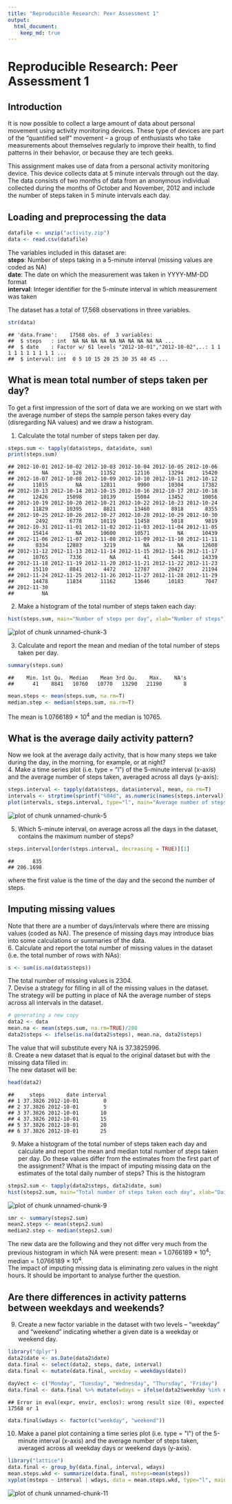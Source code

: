 ```yaml
---
title: "Reproducible Research: Peer Assessment 1"
output: 
  html_document:
    keep_md: true
---
```

# Reproducible Research: Peer Assessment 1
## Introduction

It is now possible to collect a large amount of data about personal movement using activity monitoring devices. These type of devices are part of the “quantified self” movement – a group of enthusiasts who take measurements about themselves regularly to improve their health, to find patterns in their behavior, or because they are tech geeks.  

This assignment makes use of data from a personal activity monitoring device. This device collects data at 5 minute intervals through out the day. The data consists of two months of data from an anonymous individual collected during the months of October and November, 2012 and include the number of steps taken in 5 minute intervals each day.

## Loading and preprocessing the data


```r
datafile <- unzip("activity.zip")
data <- read.csv(datafile)
```
The variables included in this dataset are:  
__steps__: Number of steps taking in a 5-minute interval (missing values are coded as NA)  
__date__: The date on which the measurement was taken in YYYY-MM-DD format  
__interval__: Integer identifier for the 5-minute interval in which measurement was taken

The dataset has a total of 17,568 observations in three variables.

```r
str(data)
```

```
## 'data.frame':	17568 obs. of  3 variables:
##  $ steps   : int  NA NA NA NA NA NA NA NA NA NA ...
##  $ date    : Factor w/ 61 levels "2012-10-01","2012-10-02",..: 1 1 1 1 1 1 1 1 1 1 ...
##  $ interval: int  0 5 10 15 20 25 30 35 40 45 ...
```

## What is mean total number of steps taken per day?
To get a first impression of the sort of data we are working on we start with the average number of steps the sample person takes every day (disregarding NA values) and we draw a histogram.  
1. Calculate the total number of steps taken per day.  

```r
steps.sum <- tapply(data$steps, data$date, sum)
print(steps.sum)
```

```
## 2012-10-01 2012-10-02 2012-10-03 2012-10-04 2012-10-05 2012-10-06 
##         NA        126      11352      12116      13294      15420 
## 2012-10-07 2012-10-08 2012-10-09 2012-10-10 2012-10-11 2012-10-12 
##      11015         NA      12811       9900      10304      17382 
## 2012-10-13 2012-10-14 2012-10-15 2012-10-16 2012-10-17 2012-10-18 
##      12426      15098      10139      15084      13452      10056 
## 2012-10-19 2012-10-20 2012-10-21 2012-10-22 2012-10-23 2012-10-24 
##      11829      10395       8821      13460       8918       8355 
## 2012-10-25 2012-10-26 2012-10-27 2012-10-28 2012-10-29 2012-10-30 
##       2492       6778      10119      11458       5018       9819 
## 2012-10-31 2012-11-01 2012-11-02 2012-11-03 2012-11-04 2012-11-05 
##      15414         NA      10600      10571         NA      10439 
## 2012-11-06 2012-11-07 2012-11-08 2012-11-09 2012-11-10 2012-11-11 
##       8334      12883       3219         NA         NA      12608 
## 2012-11-12 2012-11-13 2012-11-14 2012-11-15 2012-11-16 2012-11-17 
##      10765       7336         NA         41       5441      14339 
## 2012-11-18 2012-11-19 2012-11-20 2012-11-21 2012-11-22 2012-11-23 
##      15110       8841       4472      12787      20427      21194 
## 2012-11-24 2012-11-25 2012-11-26 2012-11-27 2012-11-28 2012-11-29 
##      14478      11834      11162      13646      10183       7047 
## 2012-11-30 
##         NA
```
2. Make a histogram of the total number of steps taken each day:

```r
hist(steps.sum, main="Number of steps per day", xlab="Number of steps")
```

![plot of chunk unnamed-chunk-3](figure/unnamed-chunk-3-1.png) 

3. Calculate and report the mean and median of the total number of steps taken per day.  

```r
summary(steps.sum)
```

```
##    Min. 1st Qu.  Median    Mean 3rd Qu.    Max.    NA's 
##      41    8841   10760   10770   13290   21190       8
```

```r
mean.steps <- mean(steps.sum, na.rm=T)
median.step <- median(steps.sum, na.rm=T)
```
The mean is 1.0766189 &times; 10<sup>4</sup> and the median is 10765.

## What is the average daily activity pattern?
Now we look at the average daily activity, that is how many steps we take during the day, in the morning, for example, or at night?  
4. Make a time series plot (i.e. type = "l") of the 5-minute interval (x-axis) and the average number of steps taken, averaged across all days (y-axis):  

```r
steps.interval <- tapply(data$steps, data$interval, mean, na.rm=T)
intervals <- strptime(sprintf("%04d", as.numeric(names(steps.interval))), format="%H%M")
plot(intervals, steps.interval, type="l", main="Average number of steps during the day", xlab="Interval", ylab="Average number of steps")
```

![plot of chunk unnamed-chunk-5](figure/unnamed-chunk-5-1.png) 
  
5. Which 5-minute interval, on average across all the days in the dataset, contains the maximum number of steps?


```r
steps.interval[order(steps.interval, decreasing = TRUE)][1]
```

```
##      835 
## 206.1698
```
where the first value is the time of the day and the second the number of steps.


## Imputing missing values  
Note that there are a number of days/intervals where there are missing values (coded as NA). The presence of missing days may introduce bias into some calculations or summaries of the data.  
6. Calculate and report the total number of missing values in the dataset (i.e. the total number of rows with NAs):

```r
s <- sum(is.na(data$steps))
```
The total number of missing values is 2304.  
7. Devise a strategy for filling in all of the missing values in the dataset.  
The strategy will be putting in place of NA the average number of steps across all intervals in the dataset.  

```r
# generating a new copy
data2 <- data
mean.na <- mean(steps.sum, na.rm=TRUE)/288
data2$steps <- ifelse(is.na(data2$steps), mean.na, data2$steps)
```

The value that will substitute every NA is 37.3825996.  
8. Create a new dataset that is equal to the original dataset but with the missing data filled in:  
The new dataset will be:

```r
head(data2)
```

```
##     steps       date interval
## 1 37.3826 2012-10-01        0
## 2 37.3826 2012-10-01        5
## 3 37.3826 2012-10-01       10
## 4 37.3826 2012-10-01       15
## 5 37.3826 2012-10-01       20
## 6 37.3826 2012-10-01       25
```
9. Make a histogram of the total number of steps taken each day and calculate and report the mean and median total number of steps taken per day. Do these values differ from the estimates from the first part of the assignment? What is the impact of imputing missing data on the estimates of the total daily number of steps?
This is the histogram

```r
steps2.sum <- tapply(data2$steps, data2$date, sum)
hist(steps2.sum, main="Total number of steps taken each day", xlab="Daily steps")
```

![plot of chunk unnamed-chunk-9](figure/unnamed-chunk-9-1.png) 

```r
smr <- summary(steps2.sum)
mean2.steps <- mean(steps2.sum)
median2.step <- median(steps2.sum)
```
The new data are the following and they not differ very much from the previous histogram in which NA were present: mean = 1.0766189 &times; 10<sup>4</sup>; median = 1.0766189 &times; 10<sup>4</sup>.  
The impact of imputing missing data is eliminating zero values in the night hours. It should be important to analyse further the question.  






## Are there differences in activity patterns between weekdays and weekends?

9. Create a new factor variable in the dataset with two levels – “weekday” and “weekend” indicating whether a given date is a weekday or weekend day.

```r
library("dplyr")
data2$date <- as.Date(data2$date)
data.final <- select(data2, steps, date, interval)
data.final <- mutate(data.final, weekday = weekdays(date))

dayVect <- c("Monday", "Tuesday", "Wednesday", "Thursday", "Friday")
data.final <- data.final %>% mutate(wdays = ifelse(data2$weekday %in% dayVect, "weekday", "weekend"))
```

```
## Error in eval(expr, envir, enclos): wrong result size (0), expected 17568 or 1
```

```r
data.final$wdays <- factor(c("weekday", "weekend"))
```
10. Make a panel plot containing a time series plot (i.e. type = "l") of the 5-minute interval (x-axis) and the average number of steps taken, averaged across all weekday days or weekend days (y-axis).  

```r
library("lattice")
data.final <- group_by(data.final, interval, wdays)
mean.steps.wkd <- summarize(data.final, msteps=mean(steps))
xyplot(msteps ~ interval | wdays, data = mean.steps.wkd, type="l", main="Average number of steps\nacross all weekday days or weekend days", ylab="Average Number of Steps", xlab="Interval", layout = c(1,2))
```

![plot of chunk unnamed-chunk-11](figure/unnamed-chunk-11-1.png) 

